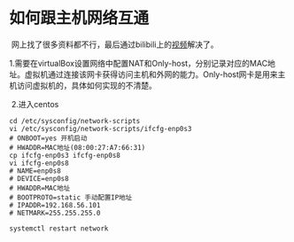 # 如何跟主机网络互通

​	网上找了很多资料都不行，最后通过bilibili上的[视频](https://www.bilibili.com/video/BV1rT4y137vD)解决了。

​	1.需要在virtualBox设置网络中配置NAT和Only-host，分别记录对应的MAC地址。虚拟机通过连接该网卡获得访问主机和外网的能力。Only-host网卡是用来主机访问虚拟机的，具体如何实现的不清楚。

​	2.进入centos

```shell
cd /etc/sysconfig/network-scripts
vi /etc/sysconfig/network-scripts/ifcfg-enp0s3
# ONBOOT=yes 开机启动
# HWADDR=MAC地址(08:00:27:A7:66:31)
cp ifcfg-enp0s3 ifcfg-enp0s8
vi ifcfg-enp0s8
# NAME=enp0s8
# DEVICE=enp0s8
# HWADDR=MAC地址
# BOOTPROTO=static 手动配置IP地址
# IPADDR=192.168.56.101
# NETMARK=255.255.255.0

systemctl restart network
```



